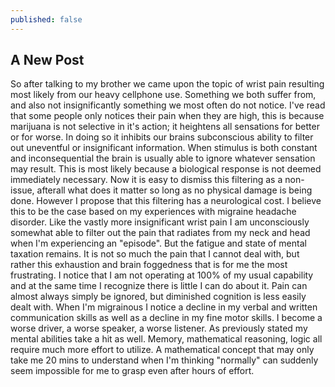 ```yaml
---
published: false
---
```

## A New Post

So after talking to my brother we came upon the topic of wrist pain resulting most likely from our heavy cellphone use. Something we both suffer from, and also not insignificantly something we most often do not notice. I've read that some people only notices their pain when they are high, this is because marijuana is not selective in it's action; it heightens all sensations for better or for worse. In doing so it inhibits our brains subconscious ability to filter out uneventful or insignificant information. When stimulus is both constant and inconsequential the brain is usually able to ignore whatever sensation may result. This is most likely because a biological response is not deemed immediately necessary. Now it is easy to dismiss this filtering as a non-issue, afterall what does it matter so long as no physical damage is being done. However I propose that this filtering has a neurological cost. I believe this to be the case based on my experiences with migraine headache disorder. Like the vastly more insignificant wrist pain I am unconsciously somewhat able to filter out the pain that radiates from my neck and head when I'm experiencing an "episode".  But the fatigue and state of mental taxation remains. It is not so much the pain that I cannot deal with, but rather this exhaustion and brain foggedness that is for me the most frustrating. I notice that I am not operating at 100% of my usual capability and at the same time I recognize there is little I can do about it. Pain can almost always simply be ignored, but diminished cognition is less easily dealt with. When I'm migrainous I notice a decline in my verbal and written communication skills as well as a decline in my fine motor skills. I become a worse driver, a worse speaker, a worse listener. As previously stated my mental abilities take a hit as well. Memory, mathematical reasoning, logic all require much more effort to utilize. A mathematical concept that may only take me 20 mins to understand when I'm thinking "normally" can suddenly seem impossible for me to grasp even after hours of effort. 